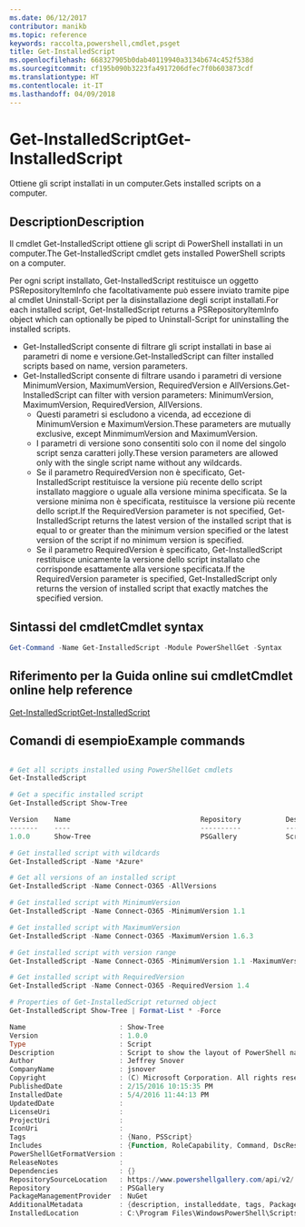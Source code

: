 ```yaml
---
ms.date: 06/12/2017
contributor: manikb
ms.topic: reference
keywords: raccolta,powershell,cmdlet,psget
title: Get-InstalledScript
ms.openlocfilehash: 668327905b0dab40119940a3134b674c452f538d
ms.sourcegitcommit: cf195b090b3223fa4917206dfec7f0b603873cdf
ms.translationtype: HT
ms.contentlocale: it-IT
ms.lasthandoff: 04/09/2018
---
```

# <a name="get-installedscript"></a><span data-ttu-id="a66cf-103">Get-InstalledScript</span><span class="sxs-lookup"><span data-stu-id="a66cf-103">Get-InstalledScript</span></span>

<span data-ttu-id="a66cf-104">Ottiene gli script installati in un computer.</span><span class="sxs-lookup"><span data-stu-id="a66cf-104">Gets installed scripts on a computer.</span></span>

## <a name="description"></a><span data-ttu-id="a66cf-105">Description</span><span class="sxs-lookup"><span data-stu-id="a66cf-105">Description</span></span>

<span data-ttu-id="a66cf-106">Il cmdlet Get-InstalledScript ottiene gli script di PowerShell installati in un computer.</span><span class="sxs-lookup"><span data-stu-id="a66cf-106">The Get-InstalledScript cmdlet gets installed PowerShell scripts on a computer.</span></span>

<span data-ttu-id="a66cf-107">Per ogni script installato, Get-InstalledScript restituisce un oggetto PSRepositoryItemInfo che facoltativamente può essere inviato tramite pipe al cmdlet Uninstall-Script per la disinstallazione degli script installati.</span><span class="sxs-lookup"><span data-stu-id="a66cf-107">For each installed script, Get-InstalledScript returns a PSRepositoryItemInfo object which can optionally be piped to Uninstall-Script for uninstalling the installed scripts.</span></span>

- <span data-ttu-id="a66cf-108">Get-InstalledScript consente di filtrare gli script installati in base ai parametri di nome e versione.</span><span class="sxs-lookup"><span data-stu-id="a66cf-108">Get-InstalledScript can filter installed scripts based on name, version parameters.</span></span>
- <span data-ttu-id="a66cf-109">Get-InstalledScript consente di filtrare usando i parametri di versione MinimumVersion, MaximumVersion, RequiredVersion e AllVersions.</span><span class="sxs-lookup"><span data-stu-id="a66cf-109">Get-InstalledScript can filter with version parameters: MinimumVersion, MaximumVersion, RequiredVersion, AllVersions.</span></span>
  - <span data-ttu-id="a66cf-110">Questi parametri si escludono a vicenda, ad eccezione di MinimumVersion e MaximumVersion.</span><span class="sxs-lookup"><span data-stu-id="a66cf-110">These parameters are mutually exclusive, except MinmimumVersion and MaximumVersion.</span></span>
  - <span data-ttu-id="a66cf-111">I parametri di versione sono consentiti solo con il nome del singolo script senza caratteri jolly.</span><span class="sxs-lookup"><span data-stu-id="a66cf-111">These version parameters are allowed only with the single script name without any wildcards.</span></span>
  - <span data-ttu-id="a66cf-112">Se il parametro RequiredVersion non è specificato, Get-InstalledScript restituisce la versione più recente dello script installato maggiore o uguale alla versione minima specificata. Se la versione minima non è specificata, restituisce la versione più recente dello script.</span><span class="sxs-lookup"><span data-stu-id="a66cf-112">If the RequiredVersion parameter is not specified, Get-InstalledScript returns the latest version of the installed script that is equal to or greater than the minimum version specified or the latest version of the script if no minimum version is specified.</span></span>
  - <span data-ttu-id="a66cf-113">Se il parametro RequiredVersion è specificato, Get-InstalledScript restituisce unicamente la versione dello script installato che corrisponde esattamente alla versione specificata.</span><span class="sxs-lookup"><span data-stu-id="a66cf-113">If the RequiredVersion parameter is specified, Get-InstalledScript only returns the version of installed script that exactly matches the specified version.</span></span>

## <a name="cmdlet-syntax"></a><span data-ttu-id="a66cf-114">Sintassi del cmdlet</span><span class="sxs-lookup"><span data-stu-id="a66cf-114">Cmdlet syntax</span></span>

```powershell
Get-Command -Name Get-InstalledScript -Module PowerShellGet -Syntax
```

## <a name="cmdlet-online-help-reference"></a><span data-ttu-id="a66cf-115">Riferimento per la Guida online sui cmdlet</span><span class="sxs-lookup"><span data-stu-id="a66cf-115">Cmdlet online help reference</span></span>

[<span data-ttu-id="a66cf-116">Get-InstalledScript</span><span class="sxs-lookup"><span data-stu-id="a66cf-116">Get-InstalledScript</span></span>](http://go.microsoft.com/fwlink/?LinkId=619790)

## <a name="example-commands"></a><span data-ttu-id="a66cf-117">Comandi di esempio</span><span class="sxs-lookup"><span data-stu-id="a66cf-117">Example commands</span></span>

```powershell

# Get all scripts installed using PowerShellGet cmdlets
Get-InstalledScript

# Get a specific installed script
Get-InstalledScript Show-Tree

Version    Name                                Repository           Description
-------    ----                                ----------           -----------
1.0.0      Show-Tree                           PSGallery            Script to show the layout of PowerShell namespaces (Tr...

# Get installed script with wildcards
Get-InstalledScript -Name *Azure*

# Get all versions of an installed script
Get-InstalledScript -Name Connect-O365 -AllVersions

# Get installed script with MinimumVersion
Get-InstalledScript -Name Connect-O365 -MinimumVersion 1.1

# Get installed script with MaximumVersion
Get-InstalledScript -Name Connect-O365 -MaximumVersion 1.6.3

# Get installed script with version range
Get-InstalledScript -Name Connect-O365 -MinimumVersion 1.1 -MaximumVersion 1.6.3

# Get installed script with RequiredVersion
Get-InstalledScript -Name Connect-O365 -RequiredVersion 1.4

# Properties of Get-InstalledScript returned object
Get-InstalledScript Show-Tree | Format-List * -Force

Name                       : Show-Tree
Version                    : 1.0.0
Type                       : Script
Description                : Script to show the layout of PowerShell namespaces (Trees) using ASCII
Author                     : Jeffrey Snover
CompanyName                : jsnover
Copyright                  : (C) Microsoft Corporation. All rights reserved.
PublishedDate              : 2/15/2016 10:15:35 PM
InstalledDate              : 5/4/2016 11:44:13 PM
UpdatedDate                :
LicenseUri                 :
ProjectUri                 :
IconUri                    :
Tags                       : {Nano, PSScript}
Includes                   : {Function, RoleCapability, Command, DscResource...}
PowerShellGetFormatVersion :
ReleaseNotes               :
Dependencies               : {}
RepositorySourceLocation   : https://www.powershellgallery.com/api/v2/
Repository                 : PSGallery
PackageManagementProvider  : NuGet
AdditionalMetadata         : {description, installeddate, tags, PackageManagementProvider...}
InstalledLocation          : C:\Program Files\WindowsPowerShell\Scripts


```